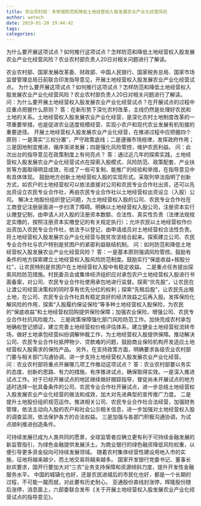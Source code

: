```yaml
---
title: 农业农村部：多举措防范和降低土地经营权入股发展农业产业化经营风险
author: wetech
date: 2019-01-20 19:44:42
tags: 
categories: 
---
```

为什么要开展这项试点？如何推行这项试点？怎样防范和降低土地经营权入股发展农业产业化经营风险？农业农村部负责人20日对相关问题进行了解读。
<!-- more -->
农业农村部、国家发展改革委、财政部、中国人民银行、国家税务总局、国家市场监督管理总局日前联合印发指导意见，开展土地经营权入股发展农业产业化经营试点。
为什么要开展这项试点？如何推行这项试点？怎样防范和降低土地经营权入股发展农业产业化经营风险？农业农村部负责人20日对相关问题进行了解读。
问：为什么要开展土地经营权入股发展农业产业化经营试点？在开展试点的过程中应重点把握什么原则？
答：在新形势下深化农村改革，主线仍然是处理好农民和土地的关系。土地经营权入股发展农业产业化经营，是深化农村土地制度改革的一项重要举措，也是促进农业适度规模经营、实现小农户和现代农业发展有机衔接的重要途径。
开展土地经营权入股发展农业产业化经营，在推进过程中应把握四个原则：一是落实“三权分置”，严守政策底线；二是遵循市场规律，发挥政府作用；三是因地制宜推进，循序渐进发展；四是强化风险管控，维护农民利益。
问：此次出台的指导意见在政策制度上有何亮点？
答：通过近几年的探索实践，土地经营权入股发展农业产业化经营试点在探索入股模式、风险防范、政策配套、产业扶贫等方面取得明显成效，形成了一些可复制、能推广的经验和举措，在指导意见中有具体体现。
鼓励地方创新土地经营权入股的实现形式。采取列举法指明了创新方式，如农户的土地经营权可以依法直接对公司和农民专业合作社出资，还可以先出资设立农民专业合作社，再由农民专业合作社以土地经营权出资设立（入股）公司。
解决土地股份组织登记问题，为土地经营权入股的公司、农民专业合作社在工商登记注册层面进一步扫清了障碍。明确以土地经营权入股公司，注册资本实行认缴登记制，由申请人对入股的注册资本数额、合法性、真实性负责（法律法规规定实缴的，按照注册资本实缴登记的有关规定执行）；允许农民以土地经营权作价出资加入农民专业合作社，依法予以登记，由申请成员对土地经营权合法性负责。
将土地经营权入股发展农业产业化经营与脱贫攻坚结合起来。探索建立公司、农民专业合作社与农户特别是贫困户的紧密利益联结机制。
问：如何防范和降低土地经营权入股发展农业产业化经营风险？
答：一是基本原则强调风险管控。鼓励有条件的地方探索建立土地经营权入股风险防范制度。鼓励实行“保底收益+按股分红”，让农民特别是贫困户在土地经营权入股中有稳定收益。
二是重点任务提出探索风险防范措施。村民委员会或集体经济组织应对承包农户土地经营权入股进行书面备案，对公司、农民专业合作社使用承包地进行监督。探索“优先股”，让农民在让渡公司经营决策权的同时享有优先分红的权利；探索“先租后股”，让农民先出租土地，在公司、农民专业合作社具有稳定良好的经济效益之后再入股。发挥保险化解风险的作用，探索“入股履约保证保险”等多种土地经营权入股保险，为农民的“保底收益”和土地经营权回购提供保险保障；加强农业保险，增强公司、农民专业合作社抗风险能力。
三是政策保障强化部门风险防范工作。加快完成农村承包地确权登记颁证，建立完善土地经营权价格评估体系，建立健全土地经营权流转市场，做好土地承包经营纠纷调解仲裁工作，为土地经营权入股提供保障。推动解决公司、农民专业合作社抵押物少、贷款难的问题，鼓励商业保险机构开发适应土地经营权入股需求的保险产品。
另外，在支持政策方面，明确要求各级农业农村部门要与相关部门沟通协调，进一步支持土地经营权入股发展农业产业化经营。
问：农业农村部将重点开展哪几项工作推动这项试点？
答：农业农村部要以务实的态度、创新的思路、有力的措施，有序推进试点，确保取得实效。一是深入推进试点工作。对于已经开展试点的地区继续做好跟踪指导，督促尚未开展试点的地方适时选择一批具备条件的公司、农民专业合作社开展试点，进一步总结土地经营权入股发展农业产业化经营的做法和成效，加大对先进典型的宣传推广力度。
二是提升土地股份组织规范运作。推进相关公司、农民专业合作社合法经营，加强财务管理，依法主动向入股的农户和社会公示相关信息，进一步加强对土地经营权入股的调查监测，依法保护各方的合法权益。
三是加强与各部门积极沟通协调，为试点顺利推进创造条件。
 
 
可持续发展已成为人类共同的愿景，全球监管者应确立更有利于可持续金融发展的新监管指引，为绿色金融提供发展沃土。为商业银行的绿色融资降低风险权重，以便引导更多资金投向可持续发展领域。
随着农村集体经营性建设用地入市的实施，征地将越来越少，而土地交易将越来越多。
国家开发银行党委书记、董事长赵欢要求，国开行要加大对“三农”业务支持保障和资源倾斜力度，提升开发性金融服务水平。
中国的城镇化也好，还是农民进城后的市民化也好，都是一个长期的过程，不可能一蹴而就，对此要有历史耐心。
亚通股份直线封涨停，辉隆股份随后涨停，消息面上，六部委联合发布《关于开展土地经营权入股发展农业产业化经营试点的指导意见》。 
